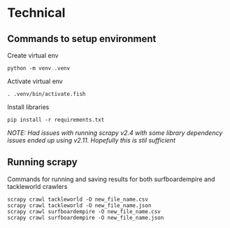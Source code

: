 # Technical 

## Commands to setup environment

Create virtual env 
```shell
python -m venv .venv
```
Activate virtual env
```shell
. .venv/bin/activate.fish
```
Install libraries
```shell
pip install -r requirements.txt
```
*NOTE: Had issues with running scrapy v2.4 with some library dependency issues ended up using v2.11. Hopefully this is stil sufficient*

## Running scrapy
Commands for running and saving results for both surfboardempire and tackleworld crawlers
```
scrapy crawl tackleworld -O new_file_name.csv
scrapy crawl tackleworld -O new_file_name.json
scrapy crawl surfboardempire -O new_file_name.csv
scrapy crawl surfboardempire -O new_file_name.json
```






